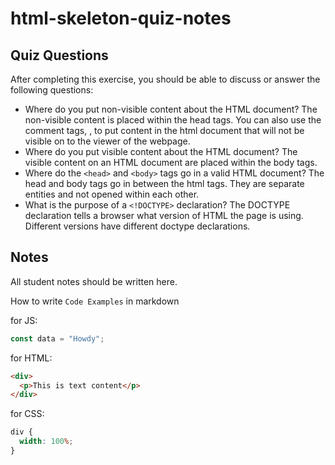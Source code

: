 # html-skeleton-quiz-notes

## Quiz Questions

After completing this exercise, you should be able to discuss or answer the following questions:

- Where do you put non-visible content about the HTML document?
The non-visible content is placed within the head tags.
You can also use the comment tags, <!-- and -->, to put content in the html document that will not be visible on to the viewer of the webpage.
- Where do you put visible content about the HTML document?
The visible content on an HTML document are placed within the body tags.
- Where do the `<head>` and `<body>` tags go in a valid HTML document?
The head and body tags go in between the html tags. They are separate entities and not opened within each other.
- What is the purpose of a `<!DOCTYPE>` declaration?
The DOCTYPE declaration tells a browser what version of HTML the page is using. Different versions have different doctype declarations.
## Notes

All student notes should be written here.


How to write `Code Examples` in markdown

for JS:

```javascript
const data = "Howdy";
```

for HTML:

```html
<div>
  <p>This is text content</p>
</div>
```

for CSS:

```css
div {
  width: 100%;
}
```
